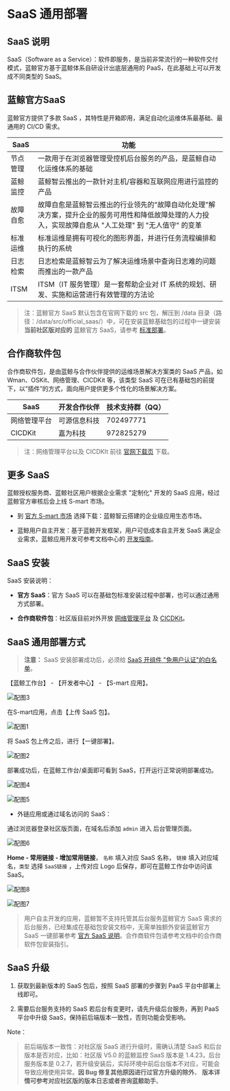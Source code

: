 # SaaS 通用部署
## SaaS 说明

SaaS（Software as a Service）：软件即服务，是当前非常流行的一种软件交付模式，蓝鲸官方基于蓝鲸体系自研设计出底层通用的 PaaS，在此基础上可以开发成不同类型的 SaaS。

## 蓝鲸官方SaaS

蓝鲸官方提供了多款 SaaS ，其特性是开箱即用，满足自动化运维体系最基础、最通用的 CI/CD 需求。

| SaaS |功能|
| ------ | ------ |
| 节点管理 | 一款用于在浏览器管理受控机后台服务的产品，是蓝鲸自动化运维体系的基础|
| 蓝鲸监控 | 蓝鲸智云推出的一款针对主机/容器和互联网应用进行监控的产品|
| 故障自愈 | 故障自愈是蓝鲸智云推出的行业领先的"故障自动化处理"解决方案，提升企业的服务可用性和降低故障处理的人力投入，实现故障自愈从 "人工处理" 到 "无人值守" 的变革 |
| 标准运维 | 标准运维是拥有可视化的图形界面，并进行任务流程编排和执行的系统|
| 日志检索 | 日志检索是蓝鲸智云为了解决运维场景中查询日志难的问题而推出的一款产品|
| ITSM | ITSM（IT 服务管理）是一套帮助企业对 IT 系统的规划、研发、实施和运营进行有效管理的方法论|


> 注：蓝鲸官方 SaaS 默认包含在官网下载的 src 包，解压到 /data 目录（路径：/data/src/official_saas/）中，可在安装蓝鲸基础包的过程中一键安装 **当前社区版对应的** 蓝鲸官方 SaaS，请参考 [标准部署](../../基础包安装/多机部署/quick_install.md)。

## 合作商软件包

合作商软件包，是由蓝鲸与合作伙伴提供的运维场景解决方案类的 SaaS 产品，如 Wman、OSKit、网络管理、CICDKit 等，该类型 SaaS 可在已有基础包的前提下，以“插件”的方式，面向用户提供更多个性化的场景解决方案。

| SaaS         | 开发合作伙伴 | 技术支持群（QQ） |
| ------------ | ------------| ---------------- |
| 网络管理平台  | 可源信息科技 | 702497771     |
| CICDKit      | 嘉为科技     | 972825279    |

> 注：网络管理平台以及 CICDKIt 前往 [官网下载页](https://bk.tencent.com/download_sdk/) 下载。

## 更多 SaaS

蓝鲸授权服务商、蓝鲸社区用户根据企业需求 "定制化" 开发的 SaaS 应用，经过蓝鲸官方审核后会上线 S-mart 市场。

- 到 [官方 S-mart 市场](https://bk.tencent.com/s-mart/market?best_type=1) 选择下载：蓝鲸智云搭建的企业级应用生态市场。

- 蓝鲸用户自主开发：基于蓝鲸开发框架，用户可低成本自主开发 SaaS 满足企业需求，蓝鲸应用开发可参考文档中心的 [开发指南](5.1/开发指南/开发简介/README.md)。

## SaaS 安装

SaaS 安装说明：

- **官方 SaaS**：官方 SaaS 可以在基础包标准安装过程中部署，也可以通过通用方式部署。

- **合作商软件包**：社区版目前对外开放 [网络管理平台](../../合作方软件包安装/网络管理/net_man.md) 及 [CICDKit](../../合作方软件包安装/CICDKit/CICDKit.md)。

## SaaS 通用部署方式

>**注意：** SaaS 安装部署成功后，必须给 [SaaS 开组件 "免用户认证"的白名单](5.1/PaaS平台/场景案例/White.md)。

【蓝鲸工作台】 - 【开发者中心】 - 【S-mart 应用】。

![配图3](../../assets/3.png)

 在S-mart应用，点击【上传 SaaS 包】。

![配图1](../../assets/1.png)

将 SaaS 包上传之后，进行【一键部署】。

![配图2](../../assets/2.png)

部署成功后，在蓝鲸工作台/桌面即可看到 SaaS，打开运行正常说明部署成功。

![配图4](../../assets/4.png)

![配图5](../../assets/5.png)

- 外链应用或通过域名访问的 SaaS：

通过浏览器登录社区版页面，在域名后添加  `admin`  进入 后台管理页面。

![配图6](../../assets/6.png)

**Home - 常用链接 - 增加常用链接**，  `名称` 填入对应 SaaS 名称， `链接` 填入对应域名，`类型` 选择 `SaaS链接` ，上传对应 Logo 后保存，即可在蓝鲸工作台中访问该 SaaS。

![配图8](../../assets/8.png)

![配图7](../../assets/7.png)

> 用户自主开发的应用，蓝鲸暂不支持托管其后台服务蓝鲸官方 SaaS 需求的后台服务，已经集成在基础包安装文档中，无需单独额外安装蓝鲸官方 SaaS 一键部署参考 [官方 SaaS 说明](./saasdeploy.md#蓝鲸官方SaaS)。合作商软件包请参考文档中的合作商软件包安装指引。

## SaaS 升级

1. 获取到最新版本的 SaaS 包后，按照 SaaS 部署的步骤到 PaaS 平台中部署上线即可。

2. 需要后台服务支持的 SaaS 若后台有变更时，请先升级后台服务，再到 PaaS 平台中升级 SaaS，保持前后端版本一致性，否则功能会受影响。

Note：
> 前后端版本一致性：对社区版 SaaS 进行升级时，需确认清楚 SaaS 和后台版本是否对应，比如：社区版 V5.0 的蓝鲸监控 SaaS 版本是 1.4.23，后台服务版本是 0.2.7，若升级安装后，实际环境中前后台版本不对应，可能会导致应用使用异常。**因 Bug 修复其他原因进行过官方升级的除外**， **版本详情可参考对应社区版的版本日志或者咨询蓝鲸助手**。
